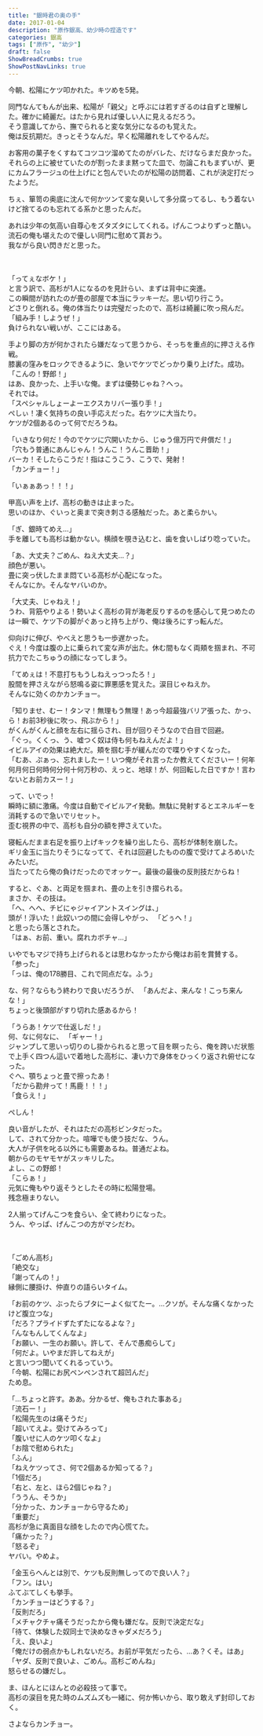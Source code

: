 ```yaml
---
title: "銀時君の奥の手"
date: 2017-01-04
description: "原作銀高、幼少時の捏造です"
categories: 銀高
tags: ["原作", "幼少"]
draft: false
ShowBreadCrumbs: true
ShowPostNavLinks: true
---
```


今朝、松陽にケツ叩かれた。キツめを5発。  

同門なんてもんが出来、松陽が「親父」と呼ぶには若すぎるのは自ずと理解した。確かに綺麗だ。はたから見れば優しい人に見えるだろう。  
そう意識してから、撫でられると変な気分になるのも覚えた。  
俺は反抗期だ。きっとそうなんだ。早く松陽離れをしてやるんだ。  

お客用の菓子をくすねてコツコツ溜めてたのがバレた、だけならまだ良かった。  
それらの上に被せていたのが割ったまま黙ってた皿で、勿論これもまずいが、更にカムフラージュの仕上げにと包んでいたのが松陽の訪問着、これが決定打だったようだ。  

ちぇ、箪笥の奥底に沈んで何かツンて変な臭いして多分腐ってるし、もう着ないけど捨てるのも忘れてる系かと思ったんだ。  

あれは少年の気高い自尊心をズタズタにしてくれる。げんこつよりずっと酷い。  
流石の俺も堪えたので優しい同門に慰めて貰おう。  
我ながら良い閃きだと思った。  

　

「ってぇなボケ！」  
と言う訳で、高杉が1人になるのを見計らい、まずは背中に突進。  
この瞬間が訪れたのが畳の部屋で本当にラッキーだ。思い切り行こう。  
どさりと倒れる。俺の体当たりは完璧だったので、高杉は綺麗に吹っ飛んだ。  
「組み手！しようぜ！」  
負けられない戦いが、ここにはある。  

手より脚の方が何かされたら嫌だなって思うから、そっちを重点的に押さえる作戦。  
膝裏の窪みをロックできるように、急いでケツでどっかり乗り上げた。成功。  
「こんの！野郎！」  
はあ、良かった、上手いな俺。まずは優勢じゃね？へっ。  
それでは。  
「スペシャルしょーよーエクスカリバー張り手！」  
ぺしぃ！凄く気持ちの良い手応えだった。右ケツに大当たり。  
ケツが2個あるのって何でだろうね。  

「いきなり何だ！今のでケツに穴開いたから、じゅう億万円で弁償だ！」  
「穴もう普通にあんじゃん！うんこ！うんこ晋助！」  
バーカ！そしたらこうだ！指はこうこう、こうで、発射！  
「カンチョー！」  

「いぁぁあっ！！！」  

甲高い声を上げ、高杉の動きは止まった。  
思いのほか、ぐいっと奥まで突き刺さる感触だった。あと柔らかい。  

「ぎ、銀時てめえ…」  
手を離しても高杉は動かない。横顔を覗き込むと、歯を食いしばり唸っていた。  

「あ、大丈夫？ごめん、ねえ大丈夫…？」  
顔色が悪い。  
畳に突っ伏したまま悶ている高杉が心配になった。  
そんなにか。そんなヤバいのか。  

「大丈夫、じゃねえ！」  
うわ、背筋やりよる！勢いよく高杉の背が海老反りするのを感心して見つめたのは一瞬で、ケツ下の脚がぐあっと持ち上がり、俺は後ろにすっ転んだ。  

仰向けに伸び、やべえと思うも一歩遅かった。  
ぐえ！今度は腹の上に乗られて変な声が出た。休む間もなく両頬を掴まれ、不可抗力でたこちゅうの顔になってしまう。  

「てめぇは！不意打ちもうしねえっつったろ！」  
股間を押さえながら怒鳴る姿に罪悪感を覚えた。涙目じゃねえか。  
そんなに効くのかカンチョー。  

「知りませ、むー！タンマ！無理もう無理！あっ今超最強バリア張った、かっ、ら！お前3秒後に吹っ、飛ぶから！」  
がくんがくんと顔を左右に揺らされ、目が回りそうなので白目で回避。  
「ぐっ。くくっ、う、嘘つく奴は侍も何もねえんだよ！」  
イビルアイの効果は絶大だ。頬を掴む手が緩んだので喋りやすくなった。  
「むあ、ぷぁっ、忘れましたー！いつ俺がそれ言ったか教えてくださいー！何年何月何日何時何分何十何万秒の、えっと、地球！が、何回転した日ですか！言わないとお前カスー！」  

って、いでっ！  
瞬時に額に激痛。今度は自動でイビルアイ発動。無駄に発射するとエネルギーを消耗するので急いでリセット。  
歪む視界の中で、高杉も自分の額を押さえていた。  

寝転んだまま右足を振り上げキックを繰り出したら、高杉が体制を崩した。  
ギリ金玉に当たりそうになってて、それは回避したものの腹で受けてよろめいたみたいだ。  
当たってたら俺の負けだったのでオッケー。最後の最後の反則技だからね！  

すると、ぐあ、と両足を掴まれ、畳の上を引き摺られる。  
まさか、その技は。  
「へ、へへ、チビにゃジャイアントスイングは、」  
頭が！浮いた！此奴いつの間に会得しやがっ、
「どぅへ！」  
と思ったら落とされた。  
「はぁ、お前、重い。腐れカボチャ…」  

いやでもマジで持ち上げられるとは思わなかったから俺はお前を賞賛する。  
「参った」  
「っは、俺の178勝目、これで同点だな。ふう」  

な、何？ならもう終わりで良いだろうが、
「あんだよ、来んな！こっち来んな！」  
ちょっと後頭部がすり切れた感あるから！  

「うらあ！ケツで仕返しだ！」  
何、なに何なに、
「ギャー！」  
ジャンプして思いっ切りのし掛かられると思って目を瞑ったら、俺を跨いだ状態で上手く四つん這いで着地した高杉に、凄い力で身体をひっくり返され俯せになった。  
ぐへ、顎ちょっと畳で擦ったあ！  
「だから勘弁って！馬鹿！！！」  
「食らえ！」  

ぺしん！  

良い音がしたが、それはただの高杉ビンタだった。  
して、されて分かった。喧嘩でも使う技だな、うん。  
大人が子供を叱る以外にも需要あるね。普通だよね。  
朝からのモヤモヤがスッキリした。  
よし、この野郎！  
「こらぁ！」  
元気に俺もやり返そうとしたその時に松陽登場。  
残念極まりない。  

2人揃ってげんこつを食らい、全て終わりになった。  
うん、やっぱ、げんこつの方がマシだわ。  

　

「ごめん高杉」  
「絶交な」  
「謝ってんの！」  
縁側に腰掛け、仲直りの語らいタイム。  

「お前のケツ、ぶったらブタにーよく似てたー。…クソが。そんな痛くなかったけど腹立つな」  
「だろ？プライドずたずたになるよな？」  
「んなもんしてくんなよ」  
「お願い、一生のお願い。許して、そんで愚痴らして」  
「何だよ。いやまだ許してねえが」  
と言いつつ聞いてくれるっていう。  
「今朝、松陽にお尻ペンペンされて超凹んだ」  
ため息。  

「…ちょっと許す。ああ。分かるぜ、俺もされた事ある」  
「流石ー！」  
「松陽先生のは痛そうだ」  
「超いてえよ。受けてみろって」  
「腹いせに人のケツ叩くなよ」  
「お陰で慰められた」  
「ふん」  
「ねえケツってさ、何で2個あるか知ってる？」  
「1個だろ」  
「右と、左と、ほら2個じゃね？」  
「ううん、そうか」  
「分かった、カンチョーから守るため」  
「重要だ」  
高杉が急に真面目な顔をしたので内心慌てた。  
「痛かった？」  
「怒るぞ」  
ヤバい。やめよ。  

「金玉らへんとは別で、ケツも反則無しってので良い人？」  
「フン。はい」  
ふてぶてしくも挙手。  
「カンチョーはどうする？」  
「反則だろ」  
「メチャクチャ痛そうだったから俺も嫌だな。反則で決定だな」  
「待て、体験した奴同士で決めなきゃダメだろう」  
「え、良いよ」  
「俺だけの弱点かもしれないだろ。お前が平気だったら、…あ？くそ。はあ」  
「ヤダ、反則で良いよ、ごめん。高杉ごめんね」  
怒らせるの嫌だし。  

ま、ほんとにほんとの必殺技って事で。  
高杉の涙目を見た時のムズムズも一緒に、何か怖いから、取り敢えず封印しておく。  

さよならカンチョー。
